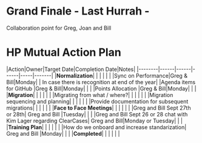 # Grand Finale - Last Hurrah -
Collaboration point for Greg, Joan and Bill

# HP Mutual Action Plan

|Action|Owner|Target Date|Completion Date|Notes|
|--------|------|------|------|-----|-------|
|**Normalization**| | | | | |
|Sync on Performance|Greg & Bill|Monday| | In case there is recognition at end of the year|
|Agenda items for GitHub |Greg & Bill|Monday| | |
|Points Allocation |Greg & Bill|Monday| | |
|**Migration**| | | | | |
|Migrating from what / where?| | | | | |
|Migration sequencing and planning| | | | | |
|Provide documentation for subsequent migrations| | | | | |
|**Face to Face Meetings**| | | | | |
|Greg and Bill Sept 27th or 28th| Greg and Bill |Tuesday| | |
|Greg and Bill Sept 26 or 28 chat with Kim Lager regarding ClearCases| Greg and Bill|Monday or Tuesday| | |
|**Training Plan**| | | | | |
|How do we onboard and increase standarization| Greg and Bill |Monday| | |
|**Completed**| | | | | |
